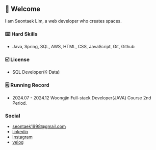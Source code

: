 ## 🤗 Welcome
I am Seontaek Lim, a web developer who creates spaces.
  
### ⌨️ Hard Skills
* Java, Spring, SQL, AWS, HTML, CSS, JavaScript, Git, Github

### ☑️ License
* SQL Developer(K-Data)
      
### 🗒️ Running Record
* 2024.07 - 2024.12 Woongjin Full-stack Developer(JAVA) Course 2nd Period.

### Social
* seontaek1998@gmail.com
* [linkedin](www.linkedin.com/in/선택-임-a08208335)
* [instagram](https://www.instagram.com/seontaek_lim/)
* [velog](https://velog.io/@seontaek1998/posts)
<!--
**seontaek0703/seontaek0703** is a ✨ _special_ ✨ repository because its `README.md` (this file) appears on your GitHub profile.

Here are some ideas to get you started:

- 🔭 I’m currently working on ...
- 🌱 I’m currently learning ...
- 👯 I’m looking to collaborate on ...
- 🤔 I’m looking for help with ...
- 💬 Ask me about ...
- 📫 How to reach me: ...
- 😄 Pronouns: ...
- ⚡ Fun fact: ...
-->
